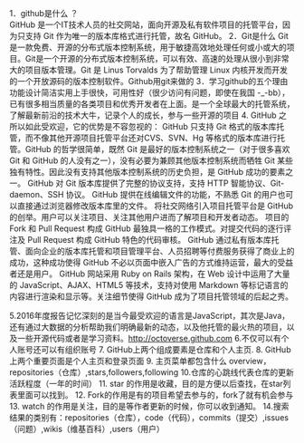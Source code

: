 1．github是什么 ？                                                      
GitHub 是一个IT技术人员的社交网站，面向开源及私有软件项目的托管平台，因为只支持 Git 作为唯一的版本库格式进行托管，故名 GitHub。
2．Git是什么
Git是一款免费、开源的分布式版本控制系统，用于敏捷高效地处理任何或小或大的项目。Git是一个开源的分布式版本控制系统，可以有效、高速的处理从很小到非常大的项目版本管理。Git 是 Linus Torvalds 为了帮助管理 Linux 内核开发而开发的一个开放源码的版本控制软件。Github用git来做的
3．学习github的五个理由
功能设计简洁实用上手很快，可用性好（很少访问有问题，即使在我国 -_-bb），已有很多相当质量的各类项目和优秀开发者在上面。是一个全球最大的托管系统，了解最新前沿的技术大牛，记录个人的成长，参与一些开源的项目
4. GitHub 之所以如此受欢迎，它的优势是不容忽视的：
GitHub 只支持 Git 格式的版本库托管，而不像其他开源项目托管平台还对CVS、SVN、Hg 等格式的版本库进行托管。GitHub 的哲学很简单，既然 Git 是最好的版本控制系统之一（对于很多喜欢 Git 和 GitHub 的人没有之一），没有必要为兼顾其他版本控制系统而牺牲 Git 某些独有特性。因此没有支持其他版本控制系统的历史负担，是 GitHub 成功的要素之一。
GitHub 对 Git 版本库提供了完整的协议支持，支持 HTTP 智能协议、Git-daemon、SSH 协议。
GitHub 提供在线编辑文件的功能，不熟悉 Git 的用户也可以直接通过浏览器修改版本库里的文件。
将社交网络引入项目托管平台是 GitHub 的创举。用户可以关注项目、关注其他用户进而了解项目和开发者动态。
项目的 Fork 和 Pull Request 构成 GitHub 最独具一格的工作模式。对提交代码的逐行评注及 Pull Request 构成 GitHub 特色的代码审核。
GitHub 通过私有版本库托管、面向企业的版本库托管和项目管理平台、人员招聘等付费服务获得了商业上的成功，这种成功使得 GitHub 不必以页面中嵌入广告的方式维持运营，最大的受益者还是用户。
GitHub 网站采用 Ruby on Rails 架构，在 Web 设计中运用了大量的 JavaScript、AJAX、HTML5 等技术，支持对使用 Markdown 等标记语言的内容进行渲染和显示等。关注细节使得 GitHub 成为了项目托管领域的后起之秀。

5.2016年度报告记忆深刻的是当今最受欢迎的语言是JavaScript，其次是Java，还有通过大数据的分析帮助我们明确最新的动态，以及他托管的最火热的项目，以及一些开源代码或者是学习资料。http://octoverse.github.com
6.不仅可以有个人账号还可以有组织账号
7. GitHub上两个组成要素是仓库和个人主页. 
8. GitHub上两个重要页面是个人主页和登录页面
9. 主页菜单都包含什么
overview，repositories（仓库）,stars,followers,following
10.仓库的心跳线代表仓库的更新活跃程度（一年的时间）
11. star 的作用是收藏，目的是方便以后查找，在star列表里面可以找到。
12. Fork的作用是有的项目希望去参与的，fork了就有机会参与
13. watch 的作用是关注，目的是等作者更新的时候，你可以收到通知。
14.搜索结果的类别有：repositories（仓库），code（代码），commits（提交）,issues（问题）,wikis（维基百科）,users（用户）
